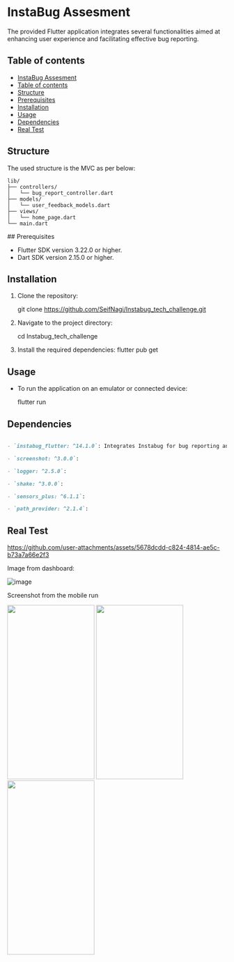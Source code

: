 # InstaBug Assesment

​The provided Flutter application integrates several functionalities aimed at enhancing user experience and facilitating effective bug reporting.

## Table of contents
* [InstaBug Assesment](instabug-assesment.md)
* [Table of contents](#table-of-contents)
* [Structure](#structure)
* [Prerequisites](#prerequisites)
* [Installation](#installation)
* [Usage](#usage)
* [Dependencies](#dependencies)
* [Real Test](real-test.md)


## Structure
The used structure is the MVC as per below:

``` 
lib/
├── controllers/
│   └── bug_report_controller.dart
├── models/
│   └── user_feedback_models.dart
├── views/
│   └── home_page.dart
└── main.dart
``` 
<a name="prerequisites"/>
## Prerequisites

- Flutter SDK version 3.22.0 or higher.
- Dart SDK version 2.15.0 or higher.

## Installation

1. Clone the repository:

   git clone https://github.com/SeifNagi/Instabug_tech_challenge.git
   
2. Navigate to the project directory:

   cd Instabug_tech_challenge
   
3. Install the required dependencies:
   flutter pub get

## Usage

- To run the application on an emulator or connected device:

  flutter run

## Dependencies

```markdown

- `instabug_flutter: ^14.1.0`: Integrates Instabug for bug reporting and user feedback

- `screenshot: ^3.0.0`:

- `logger: ^2.5.0`:

- `shake: ^3.0.0`: 

- `sensors_plus: ^6.1.1`:

- `path_provider: ^2.1.4`:
```

## Real Test

https://github.com/user-attachments/assets/5678dcdd-c824-4814-ae5c-b73a7a66e2f3


Image from dashboard:

![image](https://github.com/user-attachments/assets/635417e4-8523-4e5f-b984-62ce118a33a9)

Screenshot from the mobile run

<img src= "https://github.com/user-attachments/assets/6f330551-8614-4831-992b-61512667a396"  width="200" height="400" />

<img src= "https://github.com/user-attachments/assets/bf9adb58-11cc-4ab0-8210-d09a677ed33c" width="200" height="400" />
<img src= "https://github.com/user-attachments/assets/7924e6ae-4863-4578-8635-293e3047312b"  width="200" height="400" />


